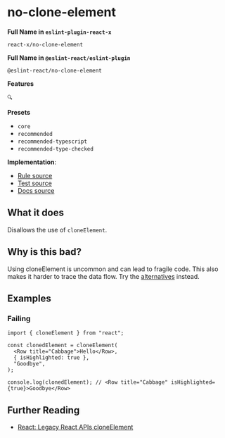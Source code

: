 # no-clone-element

**Full Name in `eslint-plugin-react-x`**

```plain copy
react-x/no-clone-element
```

**Full Name in `@eslint-react/eslint-plugin`**

```plain copy
@eslint-react/no-clone-element
```

**Features**

`🔍`

**Presets**

- `core`
- `recommended`
- `recommended-typescript`
- `recommended-type-checked`

**Implementation**:

- [Rule source](https://github.com/Rel1cx/eslint-react/tree/main/packages/plugins/eslint-plugin-react-x/src/rules/no-clone-element.ts)
- [Test source](https://github.com/Rel1cx/eslint-react/tree/main/packages/plugins/eslint-plugin-react-x/src/rules/no-clone-element.spec.ts)
- [Docs source](https://github.com/Rel1cx/eslint-react/tree/main/website/pages/docs/rules/no-clone-element.md)

## What it does

Disallows the use of `cloneElement`.

## Why is this bad?

Using cloneElement is uncommon and can lead to fragile code. This also makes it harder to trace the data flow. Try the [alternatives](https://react.dev/reference/react/cloneElement#alternatives) instead.

## Examples

### Failing

```tsx
import { cloneElement } from "react";

const clonedElement = cloneElement(
  <Row title="Cabbage">Hello</Row>,
  { isHighlighted: true },
  "Goodbye",
);

console.log(clonedElement); // <Row title="Cabbage" isHighlighted={true}>Goodbye</Row>
```

## Further Reading

- [React: Legacy React APIs cloneElement](https://react.dev/reference/react/cloneElement)

